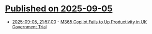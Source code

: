 # [Published on 2025-09-05](index.md)

* [2025-09-05, 21:57:00](https://soylentnews.org/article.pl?sid=25/09/04/155234&from=rss) - [M365 Copilot Fails to Up Productivity in UK Government Trial](https://soylentnews.org/article.pl?sid=25/09/04/155234&from=rss)
